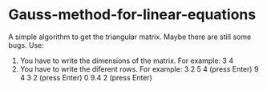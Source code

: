# Gauss-method-for-linear-equations
A simple algorithm to get the triangular matrix.
Maybe there are still some bugs.
Use:
1. You have to write the dimensions of the matrix. For example: 3 4
2. You have to write the diferent rows. For example:
3 2 5 4 (press Enter)
9 4 3 2 (press Enter)
0 9.4 2 (press Enter)
